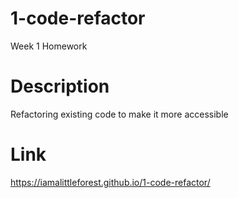 # 1-code-refactor
Week 1 Homework

# Description
Refactoring existing code to make it more accessible

# Link
https://iamalittleforest.github.io/1-code-refactor/